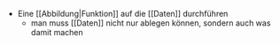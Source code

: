 - Eine [[Abbildung|Funktion]] auf die [[Daten]] durchführen
	- man muss [[Daten]] nicht nur ablegen können, sondern auch was damit machen
